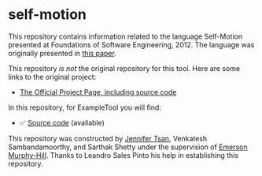# self-motion

This repository contains information related to the language Self-Motion presented at Foundations of Software Engineering, 2012. The language was originally presented in [this paper](http://dl.acm.org/citation.cfm?doid=2393596.2393602).

This repository _is not_ the original repository for this tool. Here are some links to the original project:
* [The Official Project Page, including source code](http://www.dsol-lang.net/self-motion.html)

In this repository, for ExampleTool you will find:
* :white_check_mark: [Source code](https://github.com/leandroshp/self-motion) (available)

This repository was constructed by [Jennifer Tsan](https://github.com/jentsan), Venkatesh Sambandamoorthy, and Sarthak Shetty under the supervision of [Emerson Murphy-Hill](https://github.com/CaptainEmerson). Thanks to Leandro Sales Pinto his help in establishing this repository. 
